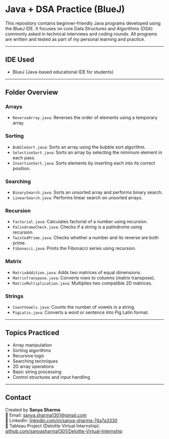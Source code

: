 # Java + DSA Practice (BlueJ)

This repository contains beginner-friendly Java programs developed using the BlueJ IDE. It focuses on core Data Structures and Algorithms (DSA) commonly asked in technical interviews and coding rounds. All programs are written and tested as part of my personal learning and practice.

---

## IDE Used
- BlueJ (Java-based educational IDE for students)

---

## Folder Overview

### Arrays
- `ReverseArray.java`: Reverses the order of elements using a temporary array.

### Sorting
- `BubbleSort.java`: Sorts an array using the bubble sort algorithm.
- `SelectionSort.java`: Sorts an array by selecting the minimum element in each pass.
- `InsertionSort.java`: Sorts elements by inserting each into its correct position.

### Searching
- `BinarySearch.java`: Sorts an unsorted array and performs binary search.
- `LinearSearch.java`: Performs linear search on unsorted arrays.

### Recursion
- `Factorial.java`: Calculates factorial of a number using recursion.
- `PalindromeCheck.java`: Checks if a string is a palindrome using recursion.
- `TwistedPrime.java`: Checks whether a number and its reverse are both prime.
- `Fibonacci.java`: Prints the Fibonacci series using recursion.

### Matrix
- `MatrixAddition.java`: Adds two matrices of equal dimensions.
- `MatrixTranspose.java`: Converts rows to columns (matrix transpose).
- `MatrixMultiplication.java`: Multiplies two compatible 2D matrices.

### Strings
- `CountVowels.java`: Counts the number of vowels in a string.
- `PigLatin.java`: Converts a word or sentence into Pig Latin format.

---

## Topics Practiced

- Array manipulation  
- Sorting algorithms  
- Recursive logic  
- Searching techniques  
- 2D array operations  
- Basic string processing  
- Control structures and input handling

---

## Contact

Created by **Sanya Sharma**  
📧 Email: sanya.sharma1301@gmail.com  
🔗 LinkedIn: [linkedin.com/in/sanya-sharma-74a7a3330](https://linkedin.com/in/sanya-sharma-74a7a3330)  
📂 Tableau Project (Deloitte Virtual Internship): [github.com/sanyasharma1301/Deloitte-Virtual-Internship](https://github.com/sanyasharma1301/Deloitte-Virtual-Internshi)
